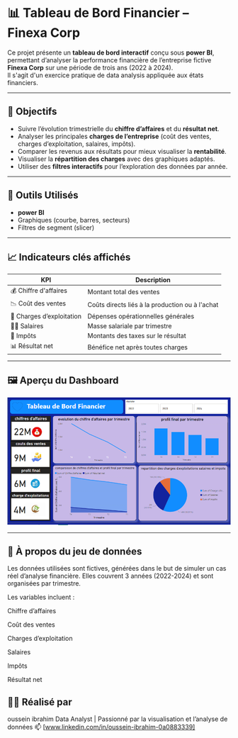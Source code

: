 # 📊 Tableau de Bord Financier – Finexa Corp

Ce projet présente un **tableau de bord interactif** conçu sous **power BI**, permettant d’analyser la performance financière de l’entreprise fictive **Finexa Corp** sur une période de trois ans (2022 à 2024).  
Il s'agit d'un exercice pratique de data analysis appliquée aux états financiers.

---

## 🎯 Objectifs

- Suivre l’évolution trimestrielle du **chiffre d’affaires** et du **résultat net**.
- Analyser les principales **charges de l’entreprise** (coût des ventes, charges d’exploitation, salaires, impôts).
- Comparer les revenus aux résultats pour mieux visualiser la **rentabilité**.
- Visualiser la **répartition des charges** avec des graphiques adaptés.
- Utiliser des **filtres interactifs** pour l’exploration des données par année.

---

## 🧰 Outils Utilisés

- **power BI**
- Graphiques (courbe, barres, secteurs)
- Filtres de segment (slicer)

---

## 📈 Indicateurs clés affichés

| KPI                         | Description                                      |
|----------------------------|--------------------------------------------------|
| 💰 Chiffre d'affaires       | Montant total des ventes                        |
| 📉 Coût des ventes          | Coûts directs liés à la production ou à l'achat |
| 🧾 Charges d’exploitation    | Dépenses opérationnelles générales              |
| 👷‍♂️ Salaires                 | Masse salariale par trimestre                   |
| 💸 Impôts                   | Montants des taxes sur le résultat              |
| 📊 Résultat net             | Bénéfice net après toutes charges               |

---

## 🖼️ Aperçu du Dashboard

![Aperçu du Dashboard](financial-Dashbord.png)

---

## 📌 À propos du jeu de données

Les données utilisées sont fictives, générées dans le but de simuler un cas réel d’analyse financière. Elles couvrent 3 années (2022-2024) et sont organisées par trimestre.

Les variables incluent :

Chiffre d’affaires

Coût des ventes

Charges d’exploitation

Salaires

Impôts

Résultat net

## 🧑‍💻 Réalisé par

oussein ibrahim
Data Analyst | Passionné par la visualisation et l’analyse de données
📫 [www.linkedin.com/in/oussein-ibrahim-0a0883339]


